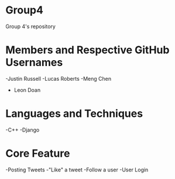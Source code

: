 # Group4
Group 4's repository

# Members and Respective GitHub Usernames
  -Justin Russell
  -Lucas Roberts
  -Meng Chen
  - Leon Doan

# Languages and Techniques
-C++
-Django

# Core Feature
-Posting Tweets
-"Like" a tweet
-Follow a user
-User Login
